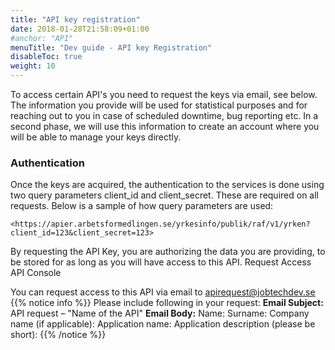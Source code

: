 ```yaml
---
title: "API key registration"
date: 2018-01-28T21:58:09+01:00
#anchor: "API"
menuTitle: "Dev guide - API key Registration"
disableToc: true
weight: 10
---
```


To access certain API's you need to request the keys via email, see below. The information you provide will be used for statistical purposes and for reaching out to you in case of scheduled downtime, bug reporting etc. In a second phase, we will use this information to create an account where you will be able to manage your keys directly.
### Authentication

Once the keys are acquired, the authentication to the services is done using two query parameters client_id and client_secret. These are required on all requests. Below is a sample of how query parameters are used:
```
<https://apier.arbetsformedlingen.se/yrkesinfo/publik/raf/v1/yrken?client_id=123&client_secret=123>
```
By requesting the API Key, you are authorizing the data you are providing, to be stored for as long as you will have access to this API.
Request Access API Console

You can request access to this API via email to <apirequest@jobtechdev.se> 
{{% notice info %}}
Please include following in your request:
**Email Subject:** API request – "Name of the API"
**Email Body:**
Name:
Surname:
Company name (if applicable):
Application name:
Application description (please be short):
{{% /notice %}}

